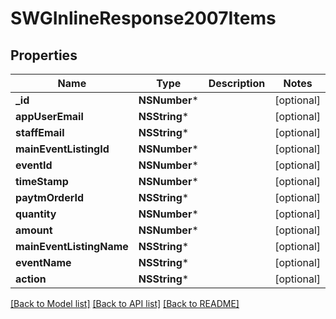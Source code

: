 # SWGInlineResponse2007Items

## Properties
Name | Type | Description | Notes
------------ | ------------- | ------------- | -------------
**_id** | **NSNumber*** |  | [optional] 
**appUserEmail** | **NSString*** |  | [optional] 
**staffEmail** | **NSString*** |  | [optional] 
**mainEventListingId** | **NSNumber*** |  | [optional] 
**eventId** | **NSNumber*** |  | [optional] 
**timeStamp** | **NSNumber*** |  | [optional] 
**paytmOrderId** | **NSString*** |  | [optional] 
**quantity** | **NSNumber*** |  | [optional] 
**amount** | **NSNumber*** |  | [optional] 
**mainEventListingName** | **NSString*** |  | [optional] 
**eventName** | **NSString*** |  | [optional] 
**action** | **NSString*** |  | [optional] 

[[Back to Model list]](../README.md#documentation-for-models) [[Back to API list]](../README.md#documentation-for-api-endpoints) [[Back to README]](../README.md)


